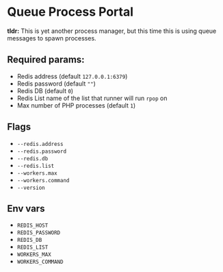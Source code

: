 # Queue Process Portal
**tldr:** This is yet another process manager, but this time this is using queue messages to spawn processes.
## Required params:
- Redis address (default `127.0.0.1:6379`)
- Redis password (default `""`)
- Redis DB (default `0`)
- Redis List name of the list that runner will run `rpop` on
- Max number of PHP processes (default `1`)

## Flags
- `--redis.address`
- `--redis.password`
- `--redis.db`
- `--redis.list`
- `--workers.max`
- `--workers.command`
- `--version`

## Env vars
- `REDIS_HOST`
- `REDIS_PASSWORD`
- `REDIS_DB`
- `REDIS_LIST`
- `WORKERS_MAX`
- `WORKERS_COMMAND`